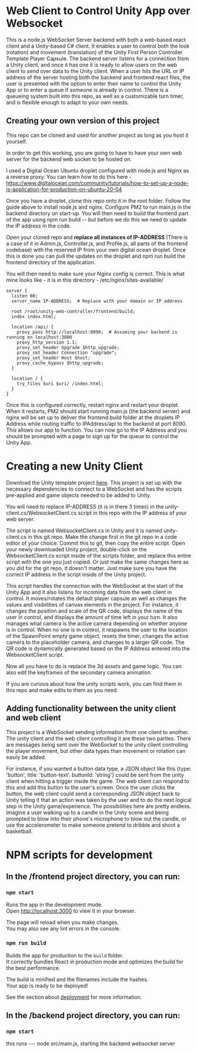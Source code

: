 # Web Client to Control Unity App over Websocket
This is a node.js WebSocket Server backend with both a web-based react client and a Unity-based C# client. It enables a user to control both the look (rotation) and movement (translation) of the Unity First Person Controller Template Player Capsule. The backend server listens for a connection from a Unity client, and once it has one it is ready to allow users on the web client to send over data to the Unity client. When a user hits the URL or IP address of the server hosting both the backend and frontend react files, the user is presented with the option to enter their name to control the Unity App or to enter a queue if someone is already in control. There is a queueing system built into this repo, as well as a customizable turn timer, and is flexible enough to adapt to your own needs. 

## Creating your own version of this project
This repo can be cloned and used for another project as long as you host it yourself. 

In order to get this working, you are going to have to have your own web server for the backend web socket to be hosted on.

I used a Digital Ocean Ubuntu droplet configured with node.js and Nginx as a reverse proxy. You can learn how to do this here - https://www.digitalocean.com/community/tutorials/how-to-set-up-a-node-js-application-for-production-on-ubuntu-20-04

Once you have a droplet, clone this repo onto it in the root folder. Follow the guide above to install node.js and nginx. Configure PM2 to run main.js in the backend directory on start-up. 
You will then need to build the frontend part of the app using npm run build -- but before we do this we need to update the IP address in the code.

Open your cloned repo and __replace all instances of IP-ADDRESS__ (There is a case of it in Admin.js, Controller.js, and Profile.js, all parts of the frontend codebase) with the reserved IP from your own digital ocean droplet. 
Once this is done you can pull the updates on the droplet and npm run build the frontend directory of the application.

You will then need to make sure your Nginx config is correct. 
This is what mine looks like - it is in this directory - /etc/nginx/sites-available/

    server {
      listen 80;
      server_name IP-ADDRESS;  # Replace with your domain or IP address
    
      root /root/unity-web-controller/frontend/build;
      index index.html;

      location /api/ {
        proxy_pass http://localhost:8090;  # Assuming your backend is running on localhost:3000
        proxy_http_version 1.1;
        proxy_set_header Upgrade $http_upgrade;
        proxy_set_header Connection "upgrade";
        proxy_set_header Host $host;
        proxy_cache_bypass $http_upgrade;
      }

      location / {
        try_files $uri $uri/ /index.html;
      }
    }

Once this is configured correctly, restart nginx and restart your droplet. When it restarts, PM2 should start running main.js (the backend server) and nginx will be set up to deliver the frontend build folder at the droplets IP Address while routing traffic to IPAddress/api to the backend at port 8090. This allows our app to function. You can now go to the IP Address and you should be prompted with a page to sign up for the queue to control the Unity App.

# Creating a new Unity Client
Download the Unity template project [here](https://drive.google.com/drive/folders/1iXt_OE-VkC8c1LNEu5RuxSQRRvn_JnpD?usp=drive_link).
This project is set up with the necessary dependencies to connect to a WebSocket and has the scripts pre-applied and game objects needed to be added to Unity. 

You will need to replace IP-ADDRESS (it is in there 3 times) in the unity-client.cs/WebsocketClient.cs script in this repo with the IP address of your web server.

The script is named WebsocketClient.cs in Unity and it is named unity-client.cs in this git repo. Make the change first in the git repo in a code editor of your choice. Commit this to git, then copy the entire script. Open your newly downloaded Unity project, double-click on the WebsocketClient.cs script inside of the scripts folder, and replace this entire script with the one you just copied. Or just make the same changes here as you did for the git repo, it doesn't matter. Just make sure you have the correct IP address in the script inside of the Unity project.

This script handles the connection with the WebSocket at the start of the Unity App and it also listens for incoming data from the web client in control. It moves/rotates the default player capsule as well as changes the values and visibilities of canvas elements in the project. For instance, it changes the position and scale of the QR code, displays the name of the user in control, and displays the amount of time left in your turn. It also manages what camera is the active camera depending on whether anyone is in control. When no one is in control, it respawns the user to the location of the SpawnPoint empty game object, resets the timer, changes the active camera to the placeholder camera, and changes to a larger QR code. The QR code is dynamically generated based on the IP Address entered into the WebsocketClient script. 

Now all you have to do is replace the 3d assets and game logic. You can also edit the keyframes of the secondary camera animation.

If you are curious about how the unity scripts work, you can find them in this repo and make edits to them as you need. 

## Adding functionality between the unity client and web client
This project is a WebSocket sending information from one client to another. The unity client and the web client controlling it are these two parties. 
There are messages being sent over the WebSocket to the unity client controlling the player movement, but other data types than movement or rotation can easily be added. 

For instance, if you wanted a button data type, a JSON object like this {type: 'button', title: 'button-text'. buttonId: 'string'} could be sent from the unity client when hitting a trigger inside the game. 
The web client can respond to this and add this button to the user's screen. Once the user clicks the button, the web client could send a corresponding JSON object back to Unity telling it that an action was taken by the user 
and to do the next logical step in the Unity game/experience. The possibilities here are pretty endless. Imagine a user walking up to a candle in the Unity scene and being prompted to blow into their phone's microphone to blow out the candle, or use the accelerometer to make someone pretend to dribble and shoot a basketball.


# NPM scripts for development

##  In the /frontend project directory, you can run:
### `npm start`

Runs the app in the development mode.\
Open [http://localhost:3000](http://localhost:3000) to view it in your browser.

The page will reload when you make changes.\
You may also see any lint errors in the console.

### `npm run build`

Builds the app for production to the `build` folder.\
It correctly bundles React in production mode and optimizes the build for the best performance.

The build is minified and the filenames include the hashes.\
Your app is ready to be deployed!

See the section about [deployment](https://facebook.github.io/create-react-app/docs/deployment) for more information.


## In the /backend project directory, you can run:

### `npm start`

this runs --- node src/main.js, starting the backend websocket server

